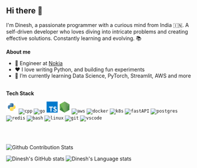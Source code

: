 ## Hi there 👋
I'm Dinesh, a passionate programmer with a curious mind from India 🇮🇳.
A self-driven developer who loves diving into intricate problems and creating effective solutions. Constantly learning and evolving. 📚

**About me**
- 💼 Engineer at [Nokia](http://nokia.com/)
- ❤️ I love writing Python, and building fun experiments
- 🌱 I’m currently learning Data Science, PyTorch, Streamlit, AWS and more

\
**Tech Stack**

<code><img height="30" alt="python" src="https://raw.githubusercontent.com/github/explore/80688e429a7d4ef2fca1e82350fe8e3517d3494d/topics/python/python.png"></code>
<code><img height="30" alt="cpp" src="https://cdn.jsdelivr.net/gh/devicons/devicon/icons/cplusplus/cplusplus-original.svg"></code>
<code><img height="30" alt="go" src="https://cdn.jsdelivr.net/gh/devicons/devicon/icons/go/go-original-wordmark.svg"></code>
<code><img height="30" alt="typescript" src="https://raw.githubusercontent.com/github/explore/80688e429a7d4ef2fca1e82350fe8e3517d3494d/topics/typescript/typescript.png"></code>
<code><img height="30" alt="nodejs" src="https://raw.githubusercontent.com/github/explore/80688e429a7d4ef2fca1e82350fe8e3517d3494d/topics/nodejs/nodejs.png"></code>
<code><img height="30" alt="aws" src="https://cdn.jsdelivr.net/gh/devicons/devicon/icons/amazonwebservices/amazonwebservices-original-wordmark.svg"></code>
<code><img height="30" alt="docker" src="https://cdn.jsdelivr.net/gh/devicons/devicon/icons/docker/docker-original.svg"></code>
<code><img height="30" alt="k8s" src="https://cdn.jsdelivr.net/gh/devicons/devicon/icons/kubernetes/kubernetes-original-wordmark.svg"></code>
<code><img height="30" alt="fastAPI" src="https://cdn.jsdelivr.net/gh/devicons/devicon/icons/fastapi/fastapi-original.svg"></code>
<code><img height="30" alt="postgres" src="https://cdn.jsdelivr.net/gh/devicons/devicon/icons/postgresql/postgresql-original-wordmark.svg"></code>
<code><img height="30" alt="redis" src="https://cdn.jsdelivr.net/gh/devicons/devicon/icons/redis/redis-original-wordmark.svg"></code>
<code><img height="30" alt="bash" src="https://cdn.jsdelivr.net/gh/devicons/devicon/icons/bash/bash-original.svg"></code>
<code><img height="30" alt="linux" src="https://cdn.jsdelivr.net/gh/devicons/devicon/icons/linux/linux-original.svg"></code>
<code><img height="30" alt="git" src="https://cdn.jsdelivr.net/gh/devicons/devicon/icons/git/git-original.svg"></code>
<code><img height="30" alt="vscode" src="https://cdn.jsdelivr.net/gh/devicons/devicon/icons/vscode/vscode-original.svg"></code>

<br><br>
<p style="display: flex; justify-contect: space-between;">
<img alt="Github Contribution Stats" src="https://github-contribution-stats.vercel.app/api/?username=DineshReddyK"/> 
<!--
  <img style="border-radius: 5px; margin: 0 0 5px 35px;" alt="GIF" width="320px" height="240px" src="https://miro.medium.com/max/875/1*Urc28sbnORGOW5oyohQ06g.gif" />
-->

![Dinesh's GitHub stats](https://github-readme-stats.vercel.app/api?username=dineshreddyk&show_icons=true&theme=transparent&include_all_commits=true&hide_border=true) ![Dinesh's Language stats](https://github-readme-stats.vercel.app/api/top-langs/?username=DineshReddyK&show_icons=true&theme=transparent&hide_border=true) 
</p>


